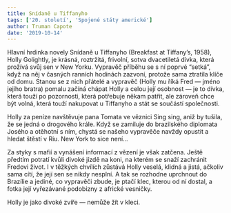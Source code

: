```yaml
---
title: Snídaně u Tiffanyho
tags: ['20. století', 'Spojené státy americké']
author: Truman Capote
date: '2019-10-14'
---
```


Hlavní hrdinka novely Snídaně u Tiffanyho (Breakfast at Tiffany’s, 1958), Holly Golightly, je krásná, roztržitá, frivolní, sotva dvacetiletá dívka, která prožívá svůj sen v New Yorku. Vypravěč příběhu se s ní poprvé “setká”, když na něj v časných ranních hodinách zazvoní, protože sama ztratila klíče od domu. Stanou se z nich přátelé a vypravěč (Holly mu říká Fred — jméno jejího bratra) pomalu začíná chápat Holly a celou její osobnost — je to dívka, která touží po pozornosti, která potřebuje někam patřit, ale zároveň chce být volná, která touží nakupovat u Tiffanyho a stát se součástí společnosti.

Holly za peníze navštěvuje pana Tomata ve věznici Sing sing, aniž by tušila, že se jedná o drogového krále. Když se zamiluje do brazilského diplomata Josého a otěhotní s ním, chystá se našeho vypravěče navždy opustit a hledat štěstí v Riu. New York to sice není…

Za styky s mafií a vynášení informací z vězení je však zatčena. Ještě předtím potratí kvůli divoké jízdě na koni, na kterém se snaží zachránit Fredovi život. I v těžkých chvílích zůstává Holly veselá, klidná a jistá, ačkoliv sama cítí, že její sen se nikdy nesplní. A tak se rozhodne uprchnout do Brazílie a jediné, co vypravěči zbude, je ptačí klec, kterou od ní dostal, a fotka její vyřezávané podobizny z africké vesničky.

Holly je jako divoké zvíře — nemůže žít v kleci.

